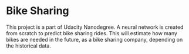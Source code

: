 # Bike Sharing 
This project is a part of Udacity Nanodegree. A neural network is created from scratch to predict bike sharing rides. This will estimate how many bikes are needed in the future, as a bike sharing company, depending on the historical data. 

